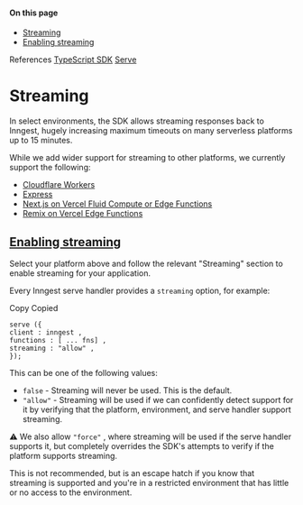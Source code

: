 #### On this page

- [Streaming](\docs\streaming#streaming)
- [Enabling streaming](\docs\streaming#enabling-streaming)

References [TypeScript SDK](\docs\reference\typescript) [Serve](\docs\reference\serve)

# Streaming

In select environments, the SDK allows streaming responses back to Inngest, hugely increasing maximum timeouts on many serverless platforms up to 15 minutes.

While we add wider support for streaming to other platforms, we currently support the following:

- [Cloudflare Workers](\docs\learn\serving-inngest-functions#framework-cloudflare-workers)
- [Express](\docs\learn\serving-inngest-functions#framework-express)
- [Next.js on Vercel Fluid Compute or Edge Functions](\docs\learn\serving-inngest-functions#framework-next-js)
- [Remix on Vercel Edge Functions](\docs\learn\serving-inngest-functions#framework-remix)

## [Enabling streaming](\docs\streaming#enabling-streaming)

Select your platform above and follow the relevant "Streaming" section to enable streaming for your application.

Every Inngest serve handler provides a `streaming` option, for example:

Copy Copied

```
serve ({
client : inngest ,
functions : [ ... fns] ,
streaming : "allow" ,
});
```

This can be one of the following values:

- `false` - Streaming will never be used. This is the default.
- `"allow"` - Streaming will be used if we can confidently detect support for it by verifying that the platform, environment, and serve handler support streaming.

⚠️ We also allow `"force"` , where streaming will be used if the serve handler supports it, but completely overrides the SDK's attempts to verify if the platform supports streaming.

This is not recommended, but is an escape hatch if you know that streaming is supported and you're in a restricted environment that has little or no access to the environment.